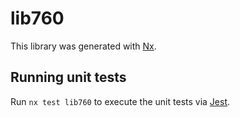# lib760

This library was generated with [Nx](https://nx.dev).

## Running unit tests

Run `nx test lib760` to execute the unit tests via [Jest](https://jestjs.io).
